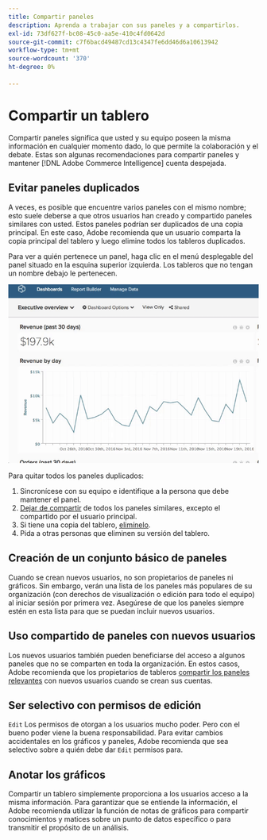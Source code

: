 ```yaml
---
title: Compartir paneles
description: Aprenda a trabajar con sus paneles y a compartirlos.
exl-id: 73df627f-bc08-45c0-aa5e-410c4fd0642d
source-git-commit: c7f6bacd49487cd13c4347fe6dd46d6a10613942
workflow-type: tm+mt
source-wordcount: '370'
ht-degree: 0%

---
```


# Compartir un tablero

Compartir paneles significa que usted y su equipo poseen la misma información en cualquier momento dado, lo que permite la colaboración y el debate. Estas son algunas recomendaciones para compartir paneles y mantener [!DNL Adobe Commerce Intelligence] cuenta despejada.

## Evitar paneles duplicados

A veces, es posible que encuentre varios paneles con el mismo nombre; esto suele deberse a que otros usuarios han creado y compartido paneles similares con usted. Estos paneles podrían ser duplicados de una copia principal. En este caso, Adobe recomienda que un usuario comparta la copia principal del tablero y luego elimine todos los tableros duplicados.

Para ver a quién pertenece un panel, haga clic en el menú desplegable del panel situado en la esquina superior izquierda. Los tableros que no tengan un nombre debajo le pertenecen.

![](../../mbi/assets/Dash_ownership.gif)

Para quitar todos los paneles duplicados:

1. Sincronícese con su equipo e identifique a la persona que debe mantener el panel.
1. [Dejar de compartir](../data-user/dashboards/leave-dashboard.md) de todos los paneles similares, excepto el compartido por el usuario principal.
1. Si tiene una copia del tablero, [elimínelo](../data-user/dashboards/deleting-dashboard.md).
1. Pida a otras personas que eliminen su versión del tablero.

## Creación de un conjunto básico de paneles

Cuando se crean nuevos usuarios, no son propietarios de paneles ni gráficos. Sin embargo, verán una lista de los paneles más populares de su organización (con derechos de visualización o edición para todo el equipo) al iniciar sesión por primera vez. Asegúrese de que los paneles siempre estén en esta lista para que se puedan incluir nuevos usuarios.

## Uso compartido de paneles con nuevos usuarios

Los nuevos usuarios también pueden beneficiarse del acceso a algunos paneles que no se comparten en toda la organización. En estos casos, Adobe recomienda que los propietarios de tableros [compartir los paneles relevantes](../data-user/dashboards/share-dashboard-with-users.md) con nuevos usuarios cuando se crean sus cuentas.

## Ser selectivo con permisos de edición

`Edit` Los permisos de otorgan a los usuarios mucho poder. Pero con el bueno poder viene la buena responsabilidad. Para evitar cambios accidentales en los gráficos y paneles, Adobe recomienda que sea selectivo sobre a quién debe dar `Edit` permisos para.

## Anotar los gráficos

Compartir un tablero simplemente proporciona a los usuarios acceso a la misma información. Para garantizar que se entiende la información, el Adobe recomienda utilizar la función de notas de gráficos para compartir conocimientos y matices sobre un punto de datos específico o para transmitir el propósito de un análisis.
